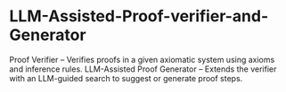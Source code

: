 # LLM-Assisted-Proof-verifier-and-Generator
Proof Verifier – Verifies proofs in a given axiomatic system using axioms and inference rules.  LLM-Assisted Proof Generator – Extends the verifier with an LLM-guided search to suggest or generate proof steps.
